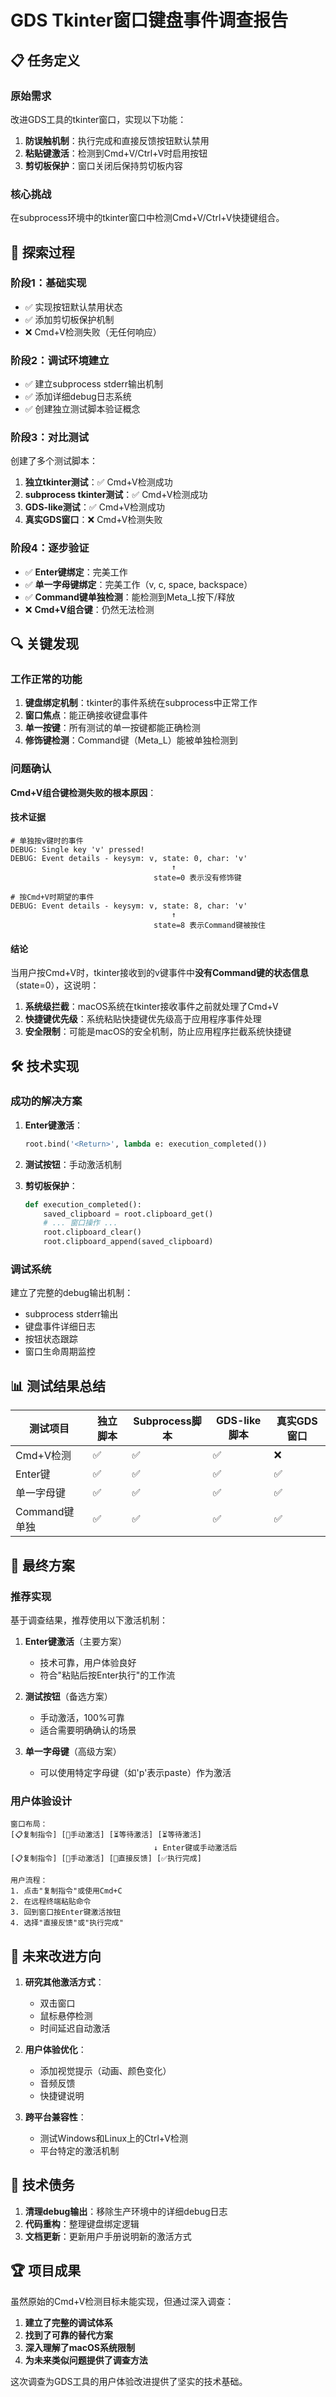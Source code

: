 # GDS Tkinter窗口键盘事件调查报告

## 📋 任务定义

### 原始需求
改进GDS工具的tkinter窗口，实现以下功能：
1. **防误触机制**：执行完成和直接反馈按钮默认禁用
2. **粘贴键激活**：检测到Cmd+V/Ctrl+V时启用按钮
3. **剪切板保护**：窗口关闭后保持剪切板内容

### 核心挑战
在subprocess环境中的tkinter窗口中检测Cmd+V/Ctrl+V快捷键组合。

## 🔬 探索过程

### 阶段1：基础实现
- ✅ 实现按钮默认禁用状态
- ✅ 添加剪切板保护机制
- ❌ Cmd+V检测失败（无任何响应）

### 阶段2：调试环境建立
- ✅ 建立subprocess stderr输出机制
- ✅ 添加详细debug日志系统
- ✅ 创建独立测试脚本验证概念

### 阶段3：对比测试
创建了多个测试脚本：
1. **独立tkinter测试**：✅ Cmd+V检测成功
2. **subprocess tkinter测试**：✅ Cmd+V检测成功  
3. **GDS-like测试**：✅ Cmd+V检测成功
4. **真实GDS窗口**：❌ Cmd+V检测失败

### 阶段4：逐步验证
- ✅ **Enter键绑定**：完美工作
- ✅ **单一字母键绑定**：完美工作（v, c, space, backspace）
- ✅ **Command键单独检测**：能检测到Meta_L按下/释放
- ❌ **Cmd+V组合键**：仍然无法检测

## 🔍 关键发现

### 工作正常的功能
1. **键盘绑定机制**：tkinter的事件系统在subprocess中正常工作
2. **窗口焦点**：能正确接收键盘事件
3. **单一按键**：所有测试的单一按键都能正确检测
4. **修饰键检测**：Command键（Meta_L）能被单独检测到

### 问题确认
**Cmd+V组合键检测失败的根本原因**：

#### 技术证据
```
# 单独按v键时的事件
DEBUG: Single key 'v' pressed!
DEBUG: Event details - keysym: v, state: 0, char: 'v'
                                    ↑
                                state=0 表示没有修饰键

# 按Cmd+V时期望的事件
DEBUG: Event details - keysym: v, state: 8, char: 'v'
                                    ↑
                                state=8 表示Command键被按住
```

#### 结论
当用户按Cmd+V时，tkinter接收到的v键事件中**没有Command键的状态信息**（state=0），这说明：

1. **系统级拦截**：macOS系统在tkinter接收事件之前就处理了Cmd+V
2. **快捷键优先级**：系统粘贴快捷键优先级高于应用程序事件处理
3. **安全限制**：可能是macOS的安全机制，防止应用程序拦截系统快捷键

## 🛠️ 技术实现

### 成功的解决方案
1. **Enter键激活**：
   ```python
   root.bind('<Return>', lambda e: execution_completed())
   ```

2. **测试按钮**：手动激活机制

3. **剪切板保护**：
   ```python
   def execution_completed():
       saved_clipboard = root.clipboard_get()
       # ... 窗口操作 ...
       root.clipboard_clear()
       root.clipboard_append(saved_clipboard)
   ```

### 调试系统
建立了完整的debug输出机制：
- subprocess stderr输出
- 键盘事件详细日志
- 按钮状态跟踪
- 窗口生命周期监控

## 📊 测试结果总结

| 测试项目 | 独立脚本 | Subprocess脚本 | GDS-like脚本 | 真实GDS窗口 |
|---------|---------|---------------|-------------|------------|
| Cmd+V检测 | ✅ | ✅ | ✅ | ❌ |
| Enter键 | ✅ | ✅ | ✅ | ✅ |
| 单一字母键 | ✅ | ✅ | ✅ | ✅ |
| Command键单独 | ✅ | ✅ | ✅ | ✅ |

## 🎯 最终方案

### 推荐实现
基于调查结果，推荐使用以下激活机制：

1. **Enter键激活**（主要方案）
   - 技术可靠，用户体验良好
   - 符合"粘贴后按Enter执行"的工作流

2. **测试按钮**（备选方案）
   - 手动激活，100%可靠
   - 适合需要明确确认的场景

3. **单一字母键**（高级方案）
   - 可以使用特定字母键（如'p'表示paste）作为激活

### 用户体验设计
```
窗口布局：
[📋复制指令] [🧪手动激活] [⏳等待激活] [⏳等待激活]
                                ↓ Enter键或手动激活后
[📋复制指令] [🧪手动激活] [💬直接反馈] [✅执行完成]

用户流程：
1. 点击"复制指令"或使用Cmd+C
2. 在远程终端粘贴命令
3. 回到窗口按Enter键激活按钮
4. 选择"直接反馈"或"执行完成"
```

## 🔮 未来改进方向

1. **研究其他激活方式**：
   - 双击窗口
   - 鼠标悬停检测
   - 时间延迟自动激活

2. **用户体验优化**：
   - 添加视觉提示（动画、颜色变化）
   - 音频反馈
   - 快捷键说明

3. **跨平台兼容性**：
   - 测试Windows和Linux上的Ctrl+V检测
   - 平台特定的激活机制

## 📝 技术债务

1. **清理debug输出**：移除生产环境中的详细debug日志
2. **代码重构**：整理键盘绑定逻辑
3. **文档更新**：更新用户手册说明新的激活方式

## 🏆 项目成果

虽然原始的Cmd+V检测目标未能实现，但通过深入调查：

1. **建立了完整的调试体系**
2. **找到了可靠的替代方案**
3. **深入理解了macOS系统限制**
4. **为未来类似问题提供了调查方法**

这次调查为GDS工具的用户体验改进提供了坚实的技术基础。
